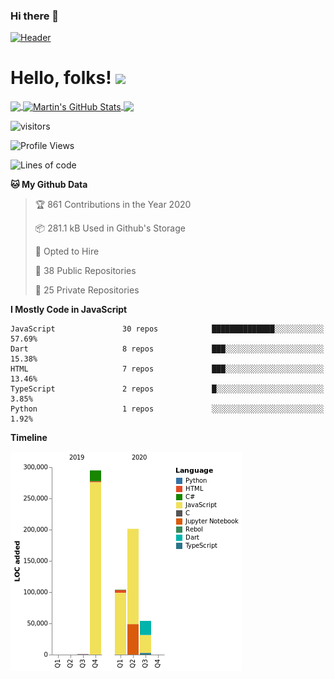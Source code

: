 ### Hi there 👋
[![Header](readme_header.PNG "Header")](https://some-url.dev/)
# Hello, folks! <img src="https://raw.githubusercontent.com/MartinHeinz/MartinHeinz/master/wave.gif" width="30px">
<a href="https://github.com/absolute-nil/absolute-nil">
  <img align="center" src="https://github-readme-stats.vercel.app/api/top-langs/?username=absolute-nil&hide=java,html&title_color=ffffff&text_color=c9cacc&icon_color=2bbc8a&bg_color=1d1f21" />
</a>
<a href="https://github.com/absolute-nil/absolute-nil">
  <img align="center" src="https://github-readme-stats.vercel.app/api?username=absolute-nil&show_icons=true&line_height=27&count_private=true&title_color=ffffff&text_color=c9cacc&icon_color=2bbc8a&bg_color=1d1f21" alt="Martin's GitHub Stats" />
</a>

<a href="https://github.com/absolute-nil/Task-App">
  <img align="center" src="https://github-readme-stats.vercel.app/api/pin/?username=absolute-nil&repo=Task-App&title_color=ffffff&text_color=c9cacc&icon_color=2bbc8a&bg_color=1d1f21" />
</a>


![visitors](https://visitor-badge.glitch.me/badge?page_id=absolute-nil.absolute-nil)
<!--START_SECTION:waka-->
![Profile Views](http://img.shields.io/badge/Profile%20Views-6-blue)

![Lines of code](https://img.shields.io/badge/From%20Hello%20World%20I%27ve%20Written-8385%20lines%20of%20code-blue)

**🐱 My Github Data** 

> 🏆 861 Contributions in the Year 2020
 > 
> 📦 281.1 kB Used in Github's Storage 
 > 
> 💼 Opted to Hire
 > 
> 📜 38 Public Repositories
 > 
> 🔑 25 Private Repositories 

**I Mostly Code in JavaScript** 

```text
JavaScript               30 repos            ██████████████░░░░░░░░░░░   57.69% 
Dart                     8 repos             ███░░░░░░░░░░░░░░░░░░░░░░   15.38% 
HTML                     7 repos             ███░░░░░░░░░░░░░░░░░░░░░░   13.46% 
TypeScript               2 repos             █░░░░░░░░░░░░░░░░░░░░░░░░   3.85% 
Python                   1 repos             ░░░░░░░░░░░░░░░░░░░░░░░░░   1.92%

```


**Timeline**

![Chart not found](https://github.com/absolute-nil/absolute-nil/blob/master/charts/bar_graph.png) 


<!--END_SECTION:waka-->
<!--
**absolute-nil/absolute-nil** is a ✨ _special_ ✨ repository because its `README.md` (this file) appears on your GitHub profile.

Here are some ideas to get you started:
 
- 🔭 I’m currently working on ...
- 🌱 I’m currently learning ...
- 👯 I’m looking to collaborate on ...
- 🤔 I’m looking for help with ... 
- 💬 Ask me about ...
- 📫 How to reach me: ...
- 😄 Pronouns: ...
- ⚡ Fun fact: ...
-->


